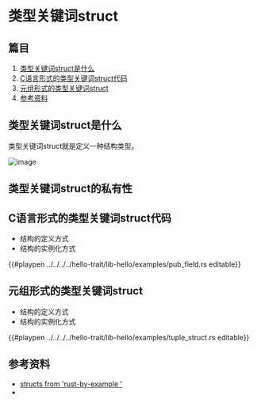 # 类型关键词struct



## 篇目

1. [类型关键词struct是什么](#类型关键词struct是什么)
1. [C语言形式的类型关键词struct代码](#C语言形式的类型关键词struct代码)
1. [元组形式的类型关键词struct](#元组形式的类型关键词struct)
1. [参考资料](#参考资料)

## 类型关键词struct是什么

类型关键词struct就是定义一种结构类型。

![image](../../images/hello-trait-11-struct.png)


## 类型关键词struct的私有性


## C语言形式的类型关键词struct代码

- 结构的定义方式
- 结构的实例化方式

{{#playpen ../../../../hello-trait/lib-hello/examples/pub_field.rs editable}}


## 元组形式的类型关键词struct

- 结构的定义方式
- 结构的实例化方式

{{#playpen ../../../../hello-trait/lib-hello/examples/tuple_struct.rs editable}}


## 参考资料
- [structs from 'rust-by-example '](https://doc.rust-lang.org/stable/rust-by-example/custom_types/structs.html)
- 